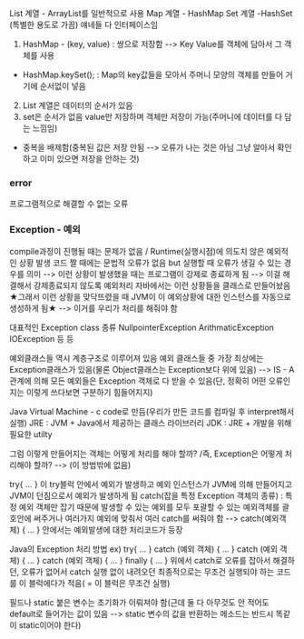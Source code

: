 List 계열 - ArrayList를 일반적으로 사용
Map 계열 - HashMap
Set 계열 -HashSet (특별한 용도로 가끔)
얘네들 다 인터페이스임

1. HashMap - (key, value) : 쌍으로 저장함 --> Key Value를 객체에 담아서 그 객체를 사용
- HashMap.keySet(); : Map의 key값들을 모아서 주머니 모양의 객체를 만들어 거기에 순서없이 넣음
2. List 계열은 데이터의 순서가 있음
3. set은 순서가 없음 value만 저장하며 객체만 저장이 가능(주머니에 데이터를 다 담는 느낌임)
- 중복을 배제함(중복된 값은 저장 안됨 --> 오류가 나는 것은 아님 그냥 알아서 확인하고 이미 있으면 저장을 안하는 것)

### error
프로그램적으로 해결할 수 없는 오류

### Exception - 예외
compile과정이 진행될 때는 문제가 없음 / Runtime(실행시점)에 의도치 않은 예외적인 상황 발생
코드 짤 때에는 문법적 오류가 없음 but 실행할 때 오류가 생길 수 있는 경우를 의미
--> 이런 상황이 발생했을 때는 프로그램이 강제로 종료하게 됨 
--> 이걸 해결해서 강제종료되지 않도록 예외처리
자바에서는 이런 상황들을 클래스로 만들어놨음
★그래서 이런 상황을 맞닥뜨렸을 때 JVM이 이 예외상황에 대한 인스턴스를 자동으로 생성하게 됨★
--> 이거를 우리가 처리를 해줘야 함

대표적인 Exception class 종류
NullpointerException
ArithmaticException
IOException
등 등

예외클래스들 역시 계층구조로 이루어져 있음
예외 클래스들 중 가장 최상에는 Exception클래스가 있음(물론 Object클래스는 Exception보다 위에 있음) --> IS - A 관계에 의해 모든 예외들은 Exception 객체로 다 받을 수 있음(단, 정확히 어떤 오류인지는 이렇게 쓰다보면 구분하기 힘들어지지)

Java Virtual Machine - c code로 만듬(우리가 만든 코드를 컴파일 후 interpret해서 실행)
JRE : JVM + Java에서 제공하는 클래스 라이브러리
JDK : JRE + 개발을 위해 필요한 utilty

그럼 이렇게 만들어지는 객체는 어떻게 처리를 해야 할까? /즉, Exception은 어떻게 처리해야 할까?
--> (이 방법밖에 없음)

try{ ... } 이 try블럭 안에서 예외가 발생하고 예외 인스턴스가 JVM에 의해 만들어지고 JVM이 던짐으로서 예외가 발생하게 됨
catch(잡을 특정 Exception 객체의 종류) : 특정 예외 객체만 잡기 때문에 발생할 수 있는 예외를 모두 포괄할 수 있는 예외객체를 괄호안에 써주거나 여러가지 예외에 맞춰서 여러 catch를 써줘야 함
--> catch(예외객체) { ... } 안에서는 예외발생에 대한 처리코드가 등장

Java의 Exception 처리 방법
ex) try{ ... } catch (예외 객체) { ... } catch (예외 객체) { ... } catch (예외 객체) { ... }
finally { ... } 위에서 catch로 오류를 잡아서 해결하던, 오류가 없어서 catch 실행 없이 내려오던 최종적으로는 무조건 실행되야 하는 코드를 이 블럭에다가 적음( = 이 블럭은 무조건 실행)

필드나 static 붙은 변수는 초기화가 이뤄져야 함(근데 둘 다 아무것도 안 적어도 default로 들어가는 값이 있음 --> static 변수의 값을 반환하는 메소드는 반드시 똑같이 static이어야 한다)
